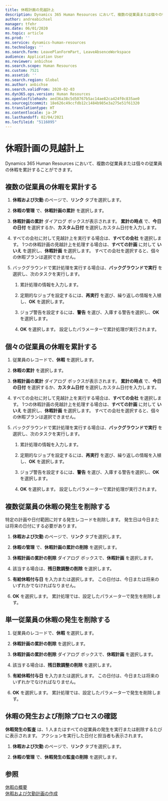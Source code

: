```yaml
---
title: 休暇計画の見越計上
description: Dynamics 365 Human Resources において、複数の従業員または個々の従業員の休暇を累計することができます。
author: andreabichsel
manager: tfehr
ms.date: 06/01/2020
ms.topic: article
ms.prod: ''
ms.service: dynamics-human-resources
ms.technology: ''
ms.search.form: LeavePlanFormPart, LeaveAbsenceWorkspace
audience: Application User
ms.reviewer: anbichse
ms.search.scope: Human Resources
ms.custom: 7521
ms.assetid: ''
ms.search.region: Global
ms.author: anbichse
ms.search.validFrom: 2020-02-03
ms.dyn365.ops.version: Human Resources
ms.openlocfilehash: aed36a38c5d50767b5ac14ae82ca424f0c835ae0
ms.sourcegitcommit: 18e626c49ccfdb12c1484b985e3a275e51f61320
ms.translationtype: HT
ms.contentlocale: ja-JP
ms.lasthandoff: 02/04/2021
ms.locfileid: "5116095"
---
```

# <a name="accrue-leave-and-absence-plans"></a>休暇計画の見越計上

Dynamics 365 Human Resources において、複数の従業員または個々の従業員の休暇を累計することができます。

## <a name="accrue-leave-and-absence-for-multiple-employees"></a>複数の従業員の休暇を累計する

1. **休暇および欠勤** のページで、**リンク** タブを選択します。

2. **休暇の管理** で、**休暇計画の累計** を選択します。

3. **休暇計画の累計** ダイアログ ボックスが表示されます。 **累計の時点** で、**今日の日付** を選択するか、**カスタム日付** を選択しカスタム日付を入力します。

4. すべての会社に対して見越計上を実行する場合は、**すべての会社** を選択します。 1つの休暇計画の見越計上を処理する場合は、**すべての計画** に対して **いいえ** を選択し、**休暇計画** を選択します。 すべての会社を選択すると、個々の休暇プランは選択できません。 

5. バックグラウンドで累計処理を実行する場合は、**バックグラウンドで実行** を選択し、次のタスクを実行します。

   1. 累計処理の情報を入力します。

   2. 定期的なジョブを設定するには、**再実行** を選び、繰り返しの情報を入植し、**OK** を選択します。

   3. ジョブ警告を設定するには、**警告** を選び、入庫する警告を選択し、**OK** を選択します。

   4. **OK** を選択します。 設定したパラメーターで累計処理が実行されます。

## <a name="accrue-leave-and-absence-for-an-employee"></a>個々の従業員の休暇を累計する

1. 従業員のレコードで、**休暇** を選択します。

2. **休暇の累計** を選択します。

3. **休暇計画の累計** ダイアログ ボックスが表示されます。 **累計の時点** で、**今日の日付** を選択するか、**カスタム日付** を選択しカスタム日付を入力します。

4. すべての会社に対して見越計上を実行する場合は、**すべての会社** を選択します。 1つの休暇計画の見越計上を処理する場合は、**すべての計画** に対して **いいえ** を選択し、**休暇計画** を選択します。 すべての会社を選択すると、個々の休暇プランは選択できません。 

5. バックグラウンドで累計処理を実行する場合は、**バックグラウンドで実行** を選択し、次のタスクを実行します。

   1. 累計処理の情報を入力します。

   2. 定期的なジョブを設定するには、**再実行** を選び、繰り返しの情報を入植し、**OK** を選択します。

   3. ジョブ警告を設定するには、**警告** を選び、入庫する警告を選択し、**OK** を選択します。

   4. **OK** を選択します。 設定したパラメーターで累計処理が実行されます。

## <a name="delete-leave-and-absence-accruals-for-multiple-employees"></a>複数従業員の休暇の発生を削除する

特定の計画や日付範囲に対する発生レコードを削除します。 発生日は今日または将来の日付にする必要があります。

1. **休暇および欠勤** のページで、**リンク** タブを選択します。

2. **休暇の管理** で、**休暇計画の累計の削除** を選択します。

3. **休暇計画の累計の削除** ダイアログ ボックスで、**休暇計画** を選択します。 

4. 該当する場合は、**残日数調整の削除** を選択します。

5. **有給休暇付与日** を入力または選択します。 この日付は、今日または将来のいずれかでなければなりません。 

6. **OK** を選択します。 累計処理では、設定したパラメーターで発生を削除します。 

## <a name="delete-leave-and-absence-accruals-for-a-single-employee"></a>単一従業員の休暇の発生を削除する

1. 従業員のレコードで、**休暇** を選択します。

2. **休暇計画の累計の削除** を選択します。

3. **休暇計画の累計の削除** ダイアログ ボックスで、**休暇計画** を選択します。 

4. 該当する場合は、**残日数調整の削除** を選択します。

5. **有給休暇付与日** を入力または選択します。 この日付は、今日または将来のいずれかでなければなりません。 

6. **OK** を選択します。 累計処理では、設定したパラメーターで発生を削除します。 

## <a name="review-leave-accrual-and-deletion-processes"></a>休暇の発生および削除プロセスの確認

**休暇発生の監査** は、1 人またはすべての従業員の発生を実行または削除するたびに表示されます。 アクションを実行した日付と担当者も表示されます。

1. **休暇および欠勤** のページで、**リンク** タブを選択します。

2. **休暇の管理** で、**休暇発生の監査の削除** を選択します。

## <a name="see-also"></a>参照

[休暇の概要](hr-leave-and-absence-overview.md)</br>
[休暇および欠勤計画の作成](hr-leave-and-absence-plans.md)
